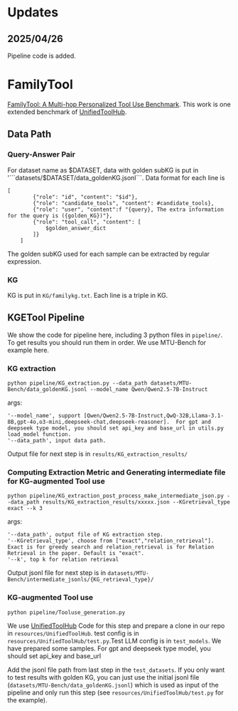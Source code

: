 # Updates
## 2025/04/26
Pipeline code is added. 
# FamilyTool
[FamilyTool: A Multi-hop Personalized Tool Use Benchmark](https://arxiv.org/abs/2504.06766). This work is one extended benchmark of [UnifiedToolHub](https://github.com/OpenMOSS/UnifiedToolHub).

## Data Path
### Query-Answer Pair
For dataset name as $DATASET, data with golden subKG is put in '```datasets/$DATASET/data_goldenKG.jsonl```. Data format for each line is 
```
[
        {"role": "id", "content": "$id"},
        {"role": "candidate_tools", "content": #candidate_tools},
        {"role": "user", "content":f "{query}, The extra information for the query is ({golden_KG})"},
        {"role": "tool_call", "content": [
            $golden_answer_dict
        ]}
    ]

```

The golden subKG used for each sample can be extracted by regular expression.
### KG
KG is put in ```KG/familykg.txt```. Each line is a triple in KG.

## KGETool Pipeline
We show the code for pipeline here, including 3 python files in ```pipeline/```. To get results you should run them in order. We use MTU-Bench for example here.
### KG extraction

```python pipeline/KG_extraction.py --data_path datasets/MTU-Bench/data_goldenKG.jsonl --model_name Qwen/Qwen2.5-7B-Instruct```


args:
```
'--model_name', support [Qwen/Qwen2.5-7B-Instruct,QwQ-32B,Llama-3.1-8B,gpt-4o,o3-mini,deepseek-chat,deepseek-reasoner].  For gpt and deepseek type model, you should set api_key and base_url in utils.py load_model function.
'--data_path', input data path.

```

Output file for next step is in ```results/KG_extraction_results/```
### Computing Extraction Metric and Generating intermediate file for KG-augmented Tool use 
 ```python pipeline/KG_extraction_post_process_make_intermediate_json.py --data_path results/KG_extraction_results/xxxxx.json --KGretrieval_type exact --k 3 ```

args:
```
'--data_path', output file of KG extraction step.
'--KGretrieval_type', choose from ["exact","relation_retrieval"]. Exact is for greedy search and relation_retrieval is for Relation Retrieval in the paper. Default is "exact".
'--k', top k for relation retrieval
```

Output jsonl file for next step is in ```datasets/MTU-Bench/intermediate_jsonls/{KG_retrieval_type}/```

### KG-augmented Tool use
```python pipeline/Tooluse_generation.py``` 

We use [UnifiedToolHub](https://github.com/OpenMOSS/UnifiedToolHub) Code for this step and prepare a clone in our repo in ```resources/UnifiedToolHub```.
test config is in ```resources/UnifiedToolHub/test.py```.Test LLM config is in ```test_models```. We have prepared some samples. For gpt and deepseek type model, you should set api_key and base_url 

 Add the jsonl file path from last step in the ```test_datasets```. If you only want to test results with golden KG, you can just use the initial jsonl file (```datasets/MTU-Bench/data_goldenKG.jsonl```) which is used as input of the pipeline and only run this step (see ```resources/UnifiedToolHub/test.py``` for the example).
